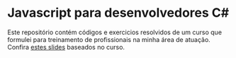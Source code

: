 # Javascript para desenvolvedores C#  

Este repositório contém códigos e exercicios resolvidos de um curso que formulei para treinamento de profissionais na minha área de atuação.
Confira [estes slides](http://www) baseados no curso.
